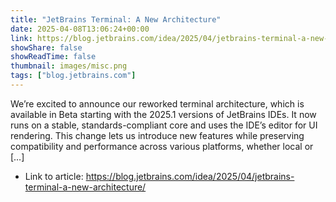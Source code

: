 ```yaml
---
title: "JetBrains Terminal: A New Architecture"
date: 2025-04-08T13:06:24+00:00
link: https://blog.jetbrains.com/idea/2025/04/jetbrains-terminal-a-new-architecture/
showShare: false
showReadTime: false
thumbnail: images/misc.png
tags: ["blog.jetbrains.com"]
---
```

We’re excited to announce our reworked terminal architecture, which is available in Beta starting with the 2025.1 versions of JetBrains IDEs. It now runs on a stable, standards-compliant core and uses the IDE’s editor for UI rendering. This change lets us introduce new features while preserving compatibility and performance across various platforms, whether local or […]

- Link to article: https://blog.jetbrains.com/idea/2025/04/jetbrains-terminal-a-new-architecture/